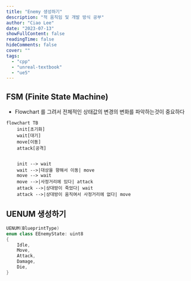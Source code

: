 ```yaml
---
title: "Enemy 생성하기"
description: "적 움직임 및 개발 방식 공부"
author: "Ciao Lee"
date: "2023-07-13"
showFullContent: false
readingTime: false
hideComments: false
cover: ""
tags:
  - "cpp"
  - "unreal-textbook"
  - "ue5"
---
```


## FSM (Finite State Machine)

* Flowchart 를 그려서 전체적인 상태값의 변경의 변화를 파악하는것이 중요하다

~~~mermaid
flowchart TB
    init[초기화]
    wait[대기]
    move[이동]
    attack[공격]


    init --> wait
    wait -->|대상을 향해서 이동| move
    move --> wait
    move -->|사정거리에 있다| attack
    attack -->|상대방이 죽었다| wait
    attack -->|상대방이 움직여서 사정거리에 없다| move
~~~

## UENUM 생성하기
~~~cpp
UENUM(BlueprintType)
enum class EEnemyState: uint8 
{
    Idle,
    Move,
    Attack,
    Damage,
    Die,
}
~~~
